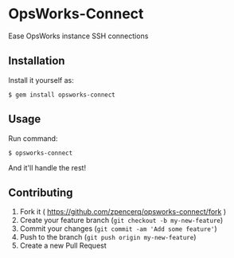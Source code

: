 # OpsWorks-Connect

Ease OpsWorks instance SSH connections

## Installation

Install it yourself as:

    $ gem install opsworks-connect

## Usage

Run command:

    $ opsworks-connect

And it'll handle the rest!

## Contributing

1. Fork it ( https://github.com/zpencerq/opsworks-connect/fork )
2. Create your feature branch (`git checkout -b my-new-feature`)
3. Commit your changes (`git commit -am 'Add some feature'`)
4. Push to the branch (`git push origin my-new-feature`)
5. Create a new Pull Request
